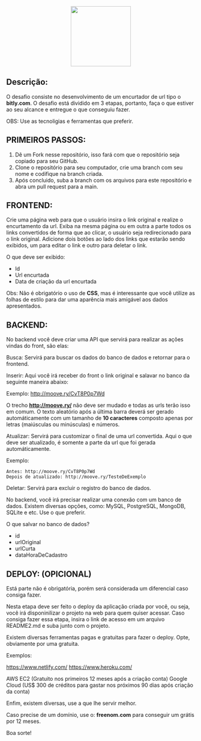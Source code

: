 <div align="center">
<img width="160px" heigth="auto" src="https://moovery.com.br/static/media/logoMoovery2.2cf3a421.svg">
</div>

## Descrição:

O desafio consiste no desenvolvimento de um encurtador de url tipo o <strong>bitly.com</strong>.
O desafio está dividido em 3 etapas, portanto, faça o que estiver ao seu alcance e entregue o que conseguiu fazer.

OBS: Use as tecnoligias e ferramentas que preferir.

## PRIMEIROS PASSOS:

1. Dê um Fork nesse repositório, isso fará com que o repositório seja copiado para seu GitHub.
2. Clone o repositório para seu computador, crie uma branch com seu nome e codifique na branch criada.
3. Após concluido, suba a branch com os arquivos para este repositório e abra um pull request para a main.

## FRONTEND:

Crie uma página web para que o usuário insira o link original e realize o encurtamento da url.
Exiba na mesma página ou em outra a parte todos os links convertidos de forma que ao clicar, o usuário seja redirecionado para o link original. Adicione dois botões ao lado dos links que estarão sendo exibidos, um para editar o link e outro para deletar o link.

O que deve ser exibido:

- Id
- Url encurtada
- Data de criação da url encurtada

Obs: Não é obrigatório o uso de <strong>CSS</strong>, mas é interessante que você utilize as folhas de estilo para dar uma aparência mais amigável aos dados apresentados.

## BACKEND:

No backend você deve criar uma API que servirá para realizar as ações vindas do front, são elas:

Busca: Servirá para buscar os dados do banco de dados e retornar para o frontend.

Inserir: Aqui você irá receber do front o link original e salavar no banco da seguinte maneira abaixo:

  Exemplo: http://moove.ry/CvT8P0p7Wd
  
O trecho <strong>http://moove.ry/</strong> não deve ser mudado e todas as urls terão isso em comum. O texto aleatório após a última barra deverá ser gerado automáticamente com um tamanho de <strong>10 caracteres</strong> composto apenas por letras (maiúsculas ou minúsculas) e números.

Atualizar: Servirá para customizar o final de uma url convertida. Aqui o que deve ser atualizado, é somente a parte da url que foi gerada automáticamente.

  Exemplo:

    Antes: http://moove.ry/CvT8P0p7Wd
    Depois de atualizado: http://moove.ry/TesteDeExemplo
    
Deletar: Servirá para excluir o registro do banco de dados.

No backend, você irá precisar realizar uma conexão com um banco de dados. Existem diversas opções, como: MySQL, PostgreSQL, MongoDB, SQLite e etc. Use o que preferir.

O que salvar no banco de dados?

- id
- urlOriginal
- urlCurta
- dataHoraDeCadastro

## DEPLOY: (OPICIONAL)

Está parte não é obrigatória, porém será considerada um diferencial caso consiga fazer.

Nesta etapa deve ser feito o deploy da aplicação criada por você, ou seja, você irá disponinilizar o projeto na web para quem quiser acessar. Caso consiga fazer essa etapa, insira o link de acesso em um arquivo README2.md e suba junto com o projeto.

Existem diversas ferramentas pagas e gratuitas para fazer o deploy. Opte, obviamente por uma gratuita.

Exemplos:

https://www.netlify.com/
https://www.heroku.com/

AWS EC2 (Gratuito nos primeiros 12 meses após a criação conta)
Google Cloud (US$ 300 de créditos para gastar nos próximos 90 dias após criação da conta)

Enfim, existem diversas, use a que lhe servir melhor.

Caso precise de um domínio, use o: <strong>freenom.com</strong> para conseguir um grátis por 12 meses.

Boa sorte!
